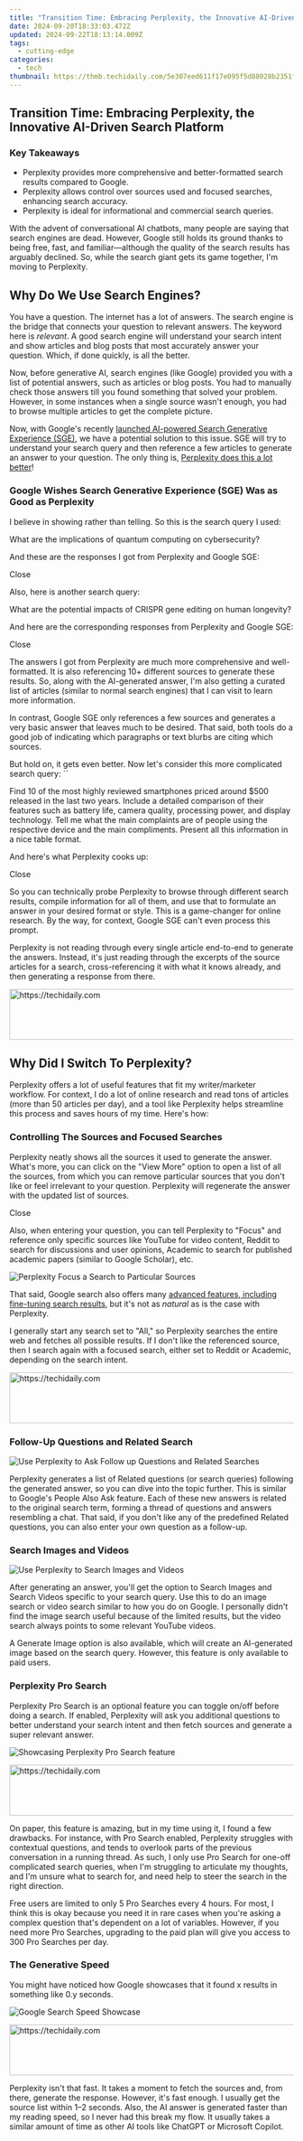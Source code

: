 ```yaml
---
title: "Transition Time: Embracing Perplexity, the Innovative AI-Driven Search Platform"
date: 2024-09-20T18:33:03.472Z
updated: 2024-09-22T18:13:14.009Z
tags:
  - cutting-edge
categories:
  - tech
thumbnail: https://thmb.techidaily.com/5e307eed611f17e095f5d88028b2351fba3d967d59553e6950da1a4414daed51.jpg
---
```


## Transition Time: Embracing Perplexity, the Innovative AI-Driven Search Platform

### Key Takeaways

* Perplexity provides more comprehensive and better-formatted search results compared to Google.
* Perplexity allows control over sources used and focused searches, enhancing search accuracy.
* Perplexity is ideal for informational and commercial search queries.

 With the advent of conversational AI chatbots, many people are saying that search engines are dead. However, Google still holds its ground thanks to being free, fast, and familiar—although the quality of the search results has arguably declined. So, while the search giant gets its game together, I'm moving to Perplexity.

##  Why Do We Use Search Engines?

 You have a question. The internet has a lot of answers. The search engine is the bridge that connects your question to relevant answers. The keyword here is _relevant_. A good search engine will understand your search intent and show articles and blog posts that most accurately answer your question. Which, if done quickly, is all the better.

 Now, before generative AI, search engines (like Google) provided you with a list of potential answers, such as articles or blog posts. You had to manually check those answers till you found something that solved your problem. However, in some instances when a single source wasn't enough, you had to browse multiple articles to get the complete picture.

 Now, with Google's recently [launched AI-powered Search Generative Experience (SGE)](https://fox-cloud.techidaily.com/2024-approved-powering-up-your-action-footage-one-gadget-at-a-time/), we have a potential solution to this issue. SGE will try to understand your search query and then reference a few articles to generate an answer to your question. The only thing is, [Perplexity does this a lot better](https://screen-sharing-recording.techidaily.com/new-step-by-step-guide-to-recording-on-your-macbook/)!

###  Google Wishes Search Generative Experience (SGE) Was as Good as Perplexity

 I believe in showing rather than telling. So this is the search query I used:

What are the implications of quantum computing on cybersecurity?

 And these are the responses I got from Perplexity and Google SGE:

Close 

 Also, here is another search query:

What are the potential impacts of CRISPR gene editing on human longevity?

 And here are the corresponding responses from Perplexity and Google SGE:

Close 

 The answers I got from Perplexity are much more comprehensive and well-formatted. It is also referencing 10+ different sources to generate these results. So, along with the AI-generated answer, I'm also getting a curated list of articles (similar to normal search engines) that I can visit to learn more information.

 In contrast, Google SGE only references a few sources and generates a very basic answer that leaves much to be desired. That said, both tools do a good job of indicating which paragraphs or text blurbs are citing which sources.

 But hold on, it gets even better. Now let's consider this more complicated search query: `` 

Find 10 of the most highly reviewed smartphones priced around $500 released in the last two years. Include a detailed comparison of their features such as battery life, camera quality, processing power, and display technology. Tell me what the main complaints are of people using the respective device and the main compliments. Present all this information in a nice table format.

 And here's what Perplexity cooks up:

Close 

 So you can technically probe Perplexity to browse through different search results, compile information for all of them, and use that to formulate an answer in your desired format or style. This is a game-changer for online research. By the way, for context, Google SGE can't even process this prompt.

 Perplexity is not reading through every single article end-to-end to generate the answers. Instead, it's just reading through the excerpts of the source articles for a search, cross-referencing it with what it knows already, and then generating a response from there.

<!-- affiliate ads begin -->
<a href="https://appsumo.8odi.net/c/5597632/2129739/7443" target="_top" id="2129739">
  <img src="//a.impactradius-go.com/display-ad/7443-2129739" border="0" alt="https://techidaily.com" width="728" height="90"/>
</a>
<img height="0" width="0" src="https://appsumo.8odi.net/i/5597632/2129739/7443" style="position:absolute;visibility:hidden;" border="0" />
<!-- affiliate ads end -->

##  Why Did I Switch To Perplexity?

 Perplexity offers a lot of useful features that fit my writer/marketer workflow. For context, I do a lot of online research and read tons of articles (more than 50 articles per day), and a tool like Perplexity helps streamline this process and saves hours of my time. Here's how:

###  Controlling The Sources and Focused Searches

 Perplexity neatly shows all the sources it used to generate the answer. What's more, you can click on the "View More" option to open a list of all the sources, from which you can remove particular sources that you don't like or feel irrelevant to your question. Perplexity will regenerate the answer with the updated list of sources.

Close 

 Also, when entering your question, you can tell Perplexity to "Focus" and reference only specific sources like YouTube for video content, Reddit to search for discussions and user opinions, Academic to search for published academic papers (similar to Google Scholar), etc.

![Perplexity Focus a Search to Particular Sources](https://static1.howtogeekimages.com/wordpress/wp-content/uploads/2024/04/perplexity-focus-a-search-to-particular-sources.png) 

 That said, Google search also offers many [advanced features, including fine-tuning search results](https://vp-tips.techidaily.com/new-in-2024-dramatic-discourse-penning-powerful-narrative-dialogues/), but it's not as _natural_ as is the case with Perplexity.

 I generally start any search set to "All," so Perplexity searches the entire web and fetches all possible results. If I don't like the referenced source, then I search again with a focused search, either set to Reddit or Academic, depending on the search intent.

<!-- affiliate ads begin -->
<a href="https://unicoeye.pxf.io/c/5597632/2134496/18498" target="_top" id="2134496">
  <img src="//a.impactradius-go.com/display-ad/18498-2134496" border="0" alt="https://techidaily.com" width="728" height="90"/>
</a>
<img height="0" width="0" src="https://unicoeye.pxf.io/i/5597632/2134496/18498" style="position:absolute;visibility:hidden;" border="0" />
<!-- affiliate ads end -->

###  Follow-Up Questions and Related Search

![Use Perplexity to Ask Follow up Questions and Related Searches](https://static1.howtogeekimages.com/wordpress/wp-content/uploads/2024/04/use-perplexity-to-ask-follow-up-questions-and-related-searches.png) 

 Perplexity generates a list of Related questions (or search queries) following the generated answer, so you can dive into the topic further. This is similar to Google's People Also Ask feature. Each of these new answers is related to the original search term, forming a thread of questions and answers resembling a chat. That said, if you don't like any of the predefined Related questions, you can also enter your own question as a follow-up.

###  Search Images and Videos

![Use Perplexity to Search Images and Videos](https://static1.howtogeekimages.com/wordpress/wp-content/uploads/2024/04/use-perplexity-to-search-images-and-videos.png) 

 After generating an answer, you'll get the option to Search Images and Search Videos specific to your search query. Use this to do an image search or video search similar to how you do on Google. I personally didn't find the image search useful because of the limited results, but the video search always points to some relevant YouTube videos.

 A Generate Image option is also available, which will create an AI-generated image based on the search query. However, this feature is only available to paid users.

###  Perplexity Pro Search

 Perplexity Pro Search is an optional feature you can toggle on/off before doing a search. If enabled, Perplexity will ask you additional questions to better understand your search intent and then fetch sources and generate a super relevant answer.

![Showcasing Perplexity Pro Search feature](https://static1.howtogeekimages.com/wordpress/wp-content/uploads/2024/04/showcasing-perplexity-pro-search-feature.png) 

<!-- affiliate ads begin -->
<a href="https://appsumo.8odi.net/c/5597632/1062447/7443" target="_top" id="1062447">
  <img src="//a.impactradius-go.com/display-ad/7443-1062447" border="0" alt="https://techidaily.com" width="600" height="90"/>
</a>
<img height="0" width="0" src="https://appsumo.8odi.net/i/5597632/1062447/7443" style="position:absolute;visibility:hidden;" border="0" />
<!-- affiliate ads end -->

 On paper, this feature is amazing, but in my time using it, I found a few drawbacks. For instance, with Pro Search enabled, Perplexity struggles with contextual questions, and tends to overlook parts of the previous conversation in a running thread. As such, I only use Pro Search for one-off complicated search queries, when I'm struggling to articulate my thoughts, and I'm unsure what to search for, and need help to steer the search in the right direction.

 Free users are limited to only 5 Pro Searches every 4 hours. For most, I think this is okay because you need it in rare cases when you're asking a complex question that's dependent on a lot of variables. However, if you need more Pro Searches, upgrading to the paid plan will give you access to 300 Pro Searches per day.

###  The Generative Speed

 You might have noticed how Google showcases that it found x results in something like 0.y seconds.

![Google Search Speed Showcase](https://static1.howtogeekimages.com/wordpress/wp-content/uploads/2024/04/google-search-speed-showcase.png) 

<!-- affiliate ads begin -->
<a href="https://ephamedtechinc.pxf.io/c/5597632/2137219/26400" target="_top" id="2137219">
  <img src="//a.impactradius-go.com/display-ad/26400-2137219" border="0" alt="https://techidaily.com" width="728" height="90"/>
</a>
<img height="0" width="0" src="https://ephamedtechinc.pxf.io/i/5597632/2137219/26400" style="position:absolute;visibility:hidden;" border="0" />
<!-- affiliate ads end -->

 Perplexity isn't that fast. It takes a moment to fetch the sources and, from there, generate the response. However, it's fast enough. I usually get the source list within 1–2 seconds. Also, the AI answer is generated faster than my reading speed, so I never had this break my flow. It usually takes a similar amount of time as other AI tools like ChatGPT or Microsoft Copilot.

<!-- affiliate ads begin -->
<span id="1975658">
					<video width="128" height="480" style="cursor:pointer"
           poster="//a.impactradius-go.com/display-clicktoplayimage/1975658.png"
           onclick="if(!this.playClicked){this.play();this.setAttribute('controls',true);this.playClicked=true;}">
	   <source src="//a.impactradius-go.com/display-ad/22993-1975658">
	   <img src="//a.impactradius-go.com/display-clicktoplayimage/1975658.png" style="border: none; height: 100%; width: 100%; object-fit: contain">
	</video>
	<div style="width:80px;text-align:center"><a href="javascript:window.open(decodeURIComponent('https%3A%2F%2Fhomestyler.sjv.io%2Fc%2F5597632%2F1975658%2F22993'), '_blank');void(0);">Click here</a></div>
</span>
<img height="0" width="0" src="https://imp.pxf.io/i/5597632/1975658/22993" style="position:absolute;visibility:hidden;" border="0" />
<!-- affiliate ads end -->

##  But Google Is Free, and Perplexity is Paid

 Perplexity Pro (the paid version) mainly unlocks access to more Pro Searches, the option to upload unlimited PDFs for contextual searches, and the ability to switch to different AI models (like GPT4 or Claude) to generate the answers. None of the paid features directly compete with Google search; instead, they focus on using Perplexity as an AI chatbot.

 As a result, the free version serves as a Google Search alternative, while the [paid version competes with ChatGPT (and other similar tools)](https://instagram-video-files.techidaily.com/updated-2024-approved-enhance-your-video-impact-with-slow-motion-on-ig/), especially given it's similar $20/month pricing.

##  When Is Google Search Better?

 All search queries can be categorized into [4 distinct search intent types](https://yoast.com/search-intent/):

* **Informational**: seeking information, answers, or knowledge. e.g., "What is blockchain?"
* **Navigational**: Searching for a specific website or web page. e.g. "How-To Geek"
* **Transactional**: Intended to buy something or sign up somewhere. e.g., "Netflix subscription"
* **Commercial**: Doing decision-making research before purchasing something. e.g. "Apple vs Samsung"

 Perplexity is great for informational and commercial intent search queries. However, it's not optimized for navigational and transactional queries, as it just produces an informational piece about the search term. You have to specify that you want navigational or transactional links to get them, which just adds an extra layer of inconvenience.

Close 

 So, navigational and transactional queries are technically instances where I still prefer Google over Perplexity. That said, if you primarily use search engines for informational and commercial search intent, like me, you'll find Perplexity delivers a much better search experience.

<ins class="adsbygoogle"
     style="display:block"
     data-ad-format="autorelaxed"
     data-ad-client="ca-pub-7571918770474297"
     data-ad-slot="1223367746"></ins>

<ins class="adsbygoogle"
     style="display:block"
     data-ad-client="ca-pub-7571918770474297"
     data-ad-slot="8358498916"
     data-ad-format="auto"
     data-full-width-responsive="true"></ins>

<span class="atpl-alsoreadstyle">Also read:</span>
<div><ul>
<li><a href="https://some-tips.techidaily.com/1726224657063-x-plus-y-plus-z-(-21/"><u> [ X + Y + Z < 21 </u></a></li>
<li><a href="https://extra-approaches.techidaily.com/2024-approved-stories-the-bare-essentials-guide/"><u>2024 Approved Stories The Bare Essentials Guide</u></a></li>
<li><a href="https://some-tips.techidaily.com/conversion-libre-dun-fichier-aac-au-format-mp3-via-internet-avec-movavi/"><u>Conversion Libre D'un Fichier AAC Au Format MP3 via Internet Avec Movavi</u></a></li>
<li><a href="https://review-topics.techidaily.com/in-2024-dose-life360-notify-me-when-someone-checks-my-location-on-samsung-galaxy-a24-drfone-by-drfone-virtual-android/"><u>In 2024, Dose Life360 Notify Me When Someone Checks My Location On Samsung Galaxy A24? | Dr.fone</u></a></li>
<li><a href="https://easy-unlock-android.techidaily.com/in-2024-how-to-reset-a-locked-poco-c51-phone-by-drfone-android/"><u>In 2024, How to Reset a Locked Poco C51 Phone</u></a></li>
<li><a href="https://sim-unlock.techidaily.com/in-2024-network-locked-sim-card-inserted-on-your-google-pixel-8-pro-phone-unlock-it-now-by-drfone-android/"><u>In 2024, Network Locked SIM Card Inserted On Your Google Pixel 8 Pro Phone? Unlock It Now</u></a></li>
<li><a href="https://fox-cloud.techidaily.com/in-2024-the-ultimate-review-of-magix-video-pro-x/"><u>In 2024, The Ultimate Review of Magix Video Pro X</u></a></li>
<li><a href="https://review-topics.techidaily.com/in-2024-why-your-whatsapp-location-is-not-updating-and-how-to-fix-on-zte-nubia-flip-5g-drfone-by-drfone-virtual-android/"><u>In 2024, Why Your WhatsApp Location is Not Updating and How to Fix On ZTE Nubia Flip 5G | Dr.fone</u></a></li>
<li><a href="https://some-tips.techidaily.com/instantly-convert-your-pef-images-to-pngs-for-free-using-the-moveavi-tool/"><u>Instantly Convert Your PEF Images to PNGs for Free Using the Moveavi Tool</u></a></li>
<li><a href="https://tech-revival.techidaily.com/openai-defends-chatgpt-against-flailing-accusations/"><u>OpenAI Defends ChatGPT Against Flailing Accusations</u></a></li>
<li><a href="https://some-tips.techidaily.com/transformation-de-fichiers-avi-en-aac-sans-frais-sur-le-site-web-movavi/"><u>Transformation De Fichiers AVI en AAC Sans Frais Sur Le Site Web Movavi</u></a></li>
</ul></div>

